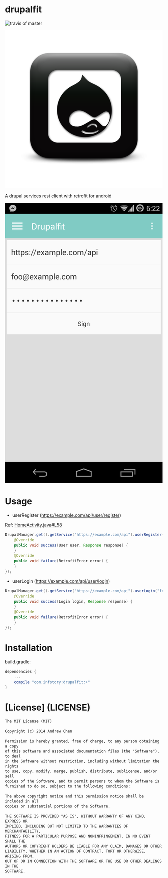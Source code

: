drupalfit
=========

![travis of master](https://travis-ci.org/yongjhih/drupalfit.svg?branch=master "travis of master")

![square drupal](drupal-webtreatsetc.png "Square drupal")

A drupal services rest client with retrofit for android

![Screenshot](app/screenshot.png "Sign-up sample")

Usage
=====

* userRegister (https://example.com/api/user/register)

Ref: [HomeActivity.java#L58](app/src/main/java/drupalfit/sample/HomeActivity.java#L58)

```java
DrupalManager.get().getService("https://example.com/api").userRegister("foo", "foo@example.com", "password", new Callback<User>() {
    @Override
    public void success(User user, Response response) {
    }
    @Override
    public void failure(RetrofitError error) {
    }
});
```

* userLogin (https://example.com/api/user/login)

```java
DrupalManager.get().getService("https://example.com/api").userLogin("foo", "password", new Callback<Login>() {
    @Override
    public void success(Login login, Response response) {
    }
    @Override
    public void failure(RetrofitError error) {
    }
});
```

Installation
============

build.gradle:

```gradle
dependencies {
    ...
    compile "com.infstory:drupalfit:+"
}
```

[License] (LICENSE)
===================

```
The MIT License (MIT)

Copyright (c) 2014 Andrew Chen

Permission is hereby granted, free of charge, to any person obtaining a copy
of this software and associated documentation files (the "Software"), to deal
in the Software without restriction, including without limitation the rights
to use, copy, modify, merge, publish, distribute, sublicense, and/or sell
copies of the Software, and to permit persons to whom the Software is
furnished to do so, subject to the following conditions:

The above copyright notice and this permission notice shall be included in all
copies or substantial portions of the Software.

THE SOFTWARE IS PROVIDED "AS IS", WITHOUT WARRANTY OF ANY KIND, EXPRESS OR
IMPLIED, INCLUDING BUT NOT LIMITED TO THE WARRANTIES OF MERCHANTABILITY,
FITNESS FOR A PARTICULAR PURPOSE AND NONINFRINGEMENT. IN NO EVENT SHALL THE
AUTHORS OR COPYRIGHT HOLDERS BE LIABLE FOR ANY CLAIM, DAMAGES OR OTHER
LIABILITY, WHETHER IN AN ACTION OF CONTRACT, TORT OR OTHERWISE, ARISING FROM,
OUT OF OR IN CONNECTION WITH THE SOFTWARE OR THE USE OR OTHER DEALINGS IN THE
SOFTWARE.
```

